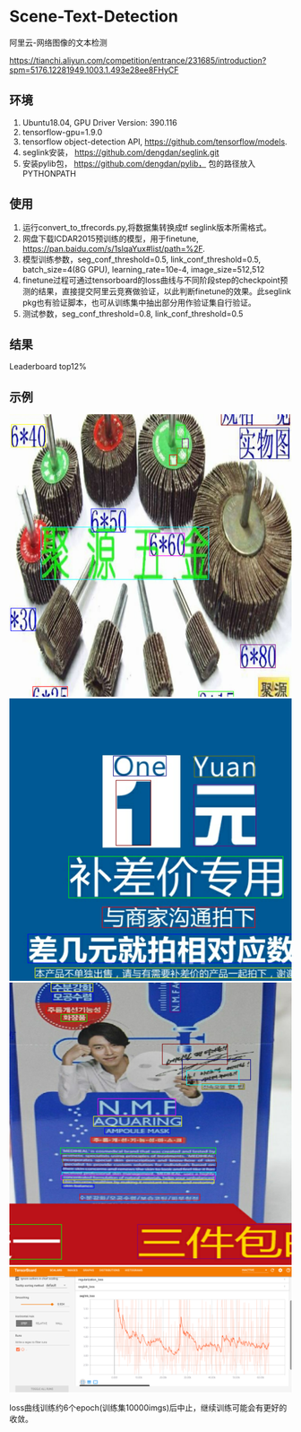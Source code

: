 # Scene-Text-Detection
阿里云-网络图像的文本检测

https://tianchi.aliyun.com/competition/entrance/231685/introduction?spm=5176.12281949.1003.1.493e28ee8FHyCF
## 环境
1. Ubuntu18.04, GPU Driver Version: 390.116
2. tensorflow-gpu=1.9.0
3. tensorflow object-detection API, https://github.com/tensorflow/models.
4. seglink安装， https://github.com/dengdan/seglink.git
5. 安装pylib包， https://github.com/dengdan/pylib， 包的路径放入PYTHONPATH
## 使用
1. 运行convert_to_tfrecords.py,将数据集转换成tf seglink版本所需格式。
2. 网盘下载ICDAR2015预训练的模型，用于finetune, https://pan.baidu.com/s/1slqaYux#list/path=%2F.
3. 模型训练参数，seg_conf_threshold=0.5, link_conf_threshold=0.5, batch_size=4(8G GPU), learning_rate=10e-4, image_size=512,512
4. finetune过程可通过tensorboard的loss曲线与不同阶段step的checkpoint预测的结果，直接提交阿里云竞赛做验证，以此判断finetune的效果。此seglink pkg也有验证脚本，也可从训练集中抽出部分用作验证集自行验证。
5. 测试参数，seg_conf_threshold=0.8, link_conf_threshold=0.5
## 结果
Leaderboard top12%
## 示例
![img_2](https://github.com/Fenghuiqian/scene-text-detection/blob/master/test_examples/2.png)
![img_3](https://github.com/Fenghuiqian/scene-text-detection/blob/master/test_examples/3.png)
![img_4](https://github.com/Fenghuiqian/scene-text-detection/blob/master/test_examples/4.png)
![img_5](https://github.com/Fenghuiqian/scene-text-detection/blob/master/test_examples/loss.png)

loss曲线训练约6个epoch(训练集10000imgs)后中止，继续训练可能会有更好的收敛。
